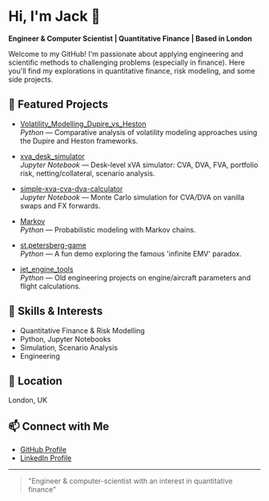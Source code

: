 # Hi, I'm Jack 👋

**Engineer & Computer Scientist | Quantitative Finance | Based in London**

Welcome to my GitHub! I'm passionate about applying engineering and scientific methods to challenging problems (especially in finance). Here you'll find my explorations in quantitative finance, risk modeling, and some side projects.

## 🚀 Featured Projects

- [Volatility_Modelling_Dupire_vs_Heston](https://github.com/JackRW23/Volatility_Modelling_Dupire_vs_Heston)  
  *Python* — Comparative analysis of volatility modeling approaches using the Dupire and Heston frameworks.

- [xva_desk_simulator](https://github.com/JackRW23/xva_desk_simulator)  
  *Jupyter Notebook* — Desk-level xVA simulator: CVA, DVA, FVA, portfolio risk, netting/collateral, scenario analysis.

- [simple-xva-cva-dva-calculator](https://github.com/JackRW23/simple-xva-cva-dva-calculator)  
  *Jupyter Notebook* — Monte Carlo simulation for CVA/DVA on vanilla swaps and FX forwards.

- [Markov](https://github.com/JackRW23/Markov)  
  *Python* — Probabilistic modeling with Markov chains.

- [st.petersberg-game](https://github.com/JackRW23/st.petersberg-game)  
  *Python* — A fun demo exploring the famous 'infinite EMV' paradox.

- [jet_engine_tools](https://github.com/JackRW23/jet_engine_tools)  
  *Python* — Old engineering projects on engine/aircraft parameters and flight calculations.

## 🧠 Skills & Interests

- Quantitative Finance & Risk Modelling
- Python, Jupyter Notebooks
- Simulation, Scenario Analysis
- Engineering

## 📍 Location

London, UK

## 📫 Connect with Me

- [GitHub Profile](https://github.com/JackRW23)
- [LinkedIn Profile](https://www.linkedin.com/in/jack-wilson-230715721579654332)

---

> "Engineer & computer-scientist with an interest in quantitative finance"
